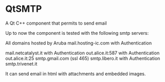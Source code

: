# QtSMTP
A Qt C++ component that permits to send email

Up to now the component is tested with the following smtp servers:

All domains hosted by Aruba
mail.hosting-ic.com with Authentication

mail.netcatalyst.it with Authentication
out.alice.it:587 with Authentication
out.alice.it:25
smtp.gmail.com (ssl 465)
smtp.libero.it with Authentication
smtp.trivenet.it

It can send email in html with attachments and embedded images.

